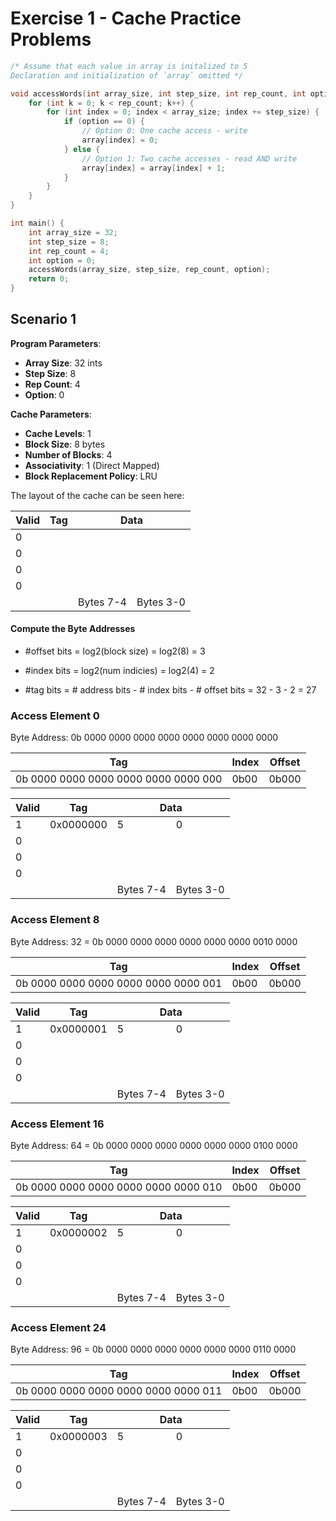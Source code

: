 # Exercise 1 - Cache Practice Problems

```c
/* Assume that each value in array is initalized to 5
Declaration and initialization of `array` omitted */

void accessWords(int array_size, int step_size, int rep_count, int option) {
    for (int k = 0; k < rep_count; k++) { 
        for (int index = 0; index < array_size; index += step_size) {
            if (option == 0) {
                // Option 0: One cache access - write
                array[index] = 0; 
            } else {
                // Option 1: Two cache accesses - read AND write
                array[index] = array[index] + 1; 
            }
        }
    }
}

int main() {
    int array_size = 32;
    int step_size = 8;
    int rep_count = 4;
    int option = 0;
    accessWords(array_size, step_size, rep_count, option);
    return 0;
}
```

## Scenario 1

**Program Parameters**:

- **Array Size**: 32 ints
- **Step Size**: 8
- **Rep Count**: 4
- **Option**: 0

**Cache Parameters**:

- **Cache Levels**: 1
- **Block Size**: 8 bytes
- **Number of Blocks**: 4
- **Associativity**: 1 (Direct Mapped)
- **Block Replacement Policy**: LRU

The layout of the cache can be seen here:

<table>
  <thead>
    <tr>
      <th>Valid</th>
      <th>Tag</th>
      <th colspan="2">Data</th>
    </tr>
  </thead>
  <tbody>
    <tr>
      <td>0</td>
      <td></td>
      <td></td>
      <td></td>
    </tr>
    <tr>
      <td>0</td>
      <td></td>
      <td></td>
      <td></td>
    </tr>
    <tr>
      <td>0</td>
      <td></td>
      <td></td>
      <td></td>
    </tr>
    <tr>
      <td>0</td>
      <td></td>
      <td></td>
      <td></td>
    </tr>
    <tr>
      <td colspan="2"></td>
      <td>Bytes 7-4</td>
      <td>Bytes 3-0</td>
    </tr>
  </tbody>
</table>

#### Compute the Byte Addresses

- \#offset bits = log2(block size) = log2(8) = 3

- \#index bits = log2(num indicies) = log2(4) = 2

- \#tag bits = # address bits - # index bits - # offset bits = 32 - 3 - 2 = 27

### Access Element 0

Byte Address: 0b 0000 0000 0000 0000 0000 0000 0000 0000

| Tag                                  | Index | Offset |
| ------------------------------------ | ----- | ------ |
| 0b 0000 0000 0000 0000 0000 0000 000 | 0b00  | 0b000  |

<table>
  <thead>
    <tr>
      <th>Valid</th>
      <th>Tag</th>
      <th colspan="2">Data</th>
    </tr>
  </thead>
  <tbody>
    <tr>
      <td>1</td>
      <td>0x0000000</td>
      <td>5</td>
      <td>0</td>
    </tr>
    <tr>
      <td>0</td>
      <td></td>
      <td></td>
      <td></td>
    </tr>
    <tr>
      <td>0</td>
      <td></td>
      <td></td>
      <td></td>
    </tr>
    <tr>
      <td>0</td>
      <td></td>
      <td></td>
      <td></td>
    </tr>
    <tr>
      <td colspan="2"></td>
      <td>Bytes 7-4</td>
      <td>Bytes 3-0</td>
    </tr>
  </tbody>
</table>

### Access Element 8

Byte Address: 32 = 0b 0000 0000 0000 0000 0000 0000 0010 0000

| Tag                                  | Index | Offset |
| ------------------------------------ | ----- | ------ |
| 0b 0000 0000 0000 0000 0000 0000 001 | 0b00  | 0b000  |

<table>
  <thead>
    <tr>
      <th>Valid</th>
      <th>Tag</th>
      <th colspan="2">Data</th>
    </tr>
  </thead>
  <tbody>
    <tr>
      <td>1</td>
      <td>0x0000001</td>
      <td>5</td>
      <td>0</td>
    </tr>
    <tr>
      <td>0</td>
      <td></td>
      <td></td>
      <td></td>
    </tr>
    <tr>
      <td>0</td>
      <td></td>
      <td></td>
      <td></td>
    </tr>
    <tr>
      <td>0</td>
      <td></td>
      <td></td>
      <td></td>
    </tr>
    <tr>
      <td colspan="2"></td>
      <td>Bytes 7-4</td>
      <td>Bytes 3-0</td>
    </tr>
  </tbody>
</table>

### Access Element 16

Byte Address: 64 = 0b 0000 0000 0000 0000 0000 0000 0100 0000

| Tag                                  | Index | Offset |
| ------------------------------------ | ----- | ------ |
| 0b 0000 0000 0000 0000 0000 0000 010 | 0b00  | 0b000  |

<table>
  <thead>
    <tr>
      <th>Valid</th>
      <th>Tag</th>
      <th colspan="2">Data</th>
    </tr>
  </thead>
  <tbody>
    <tr>
      <td>1</td>
      <td>0x0000002</td>
      <td>5</td>
      <td>0</td>
    </tr>
    <tr>
      <td>0</td>
      <td></td>
      <td></td>
      <td></td>
    </tr>
    <tr>
      <td>0</td>
      <td></td>
      <td></td>
      <td></td>
    </tr>
    <tr>
      <td>0</td>
      <td></td>
      <td></td>
      <td></td>
    </tr>
    <tr>
      <td colspan="2"></td>
      <td>Bytes 7-4</td>
      <td>Bytes 3-0</td>
    </tr>
  </tbody>
</table>

### Access Element 24

Byte Address: 96 = 0b 0000 0000 0000 0000 0000 0000 0110 0000

| Tag                                  | Index | Offset |
| ------------------------------------ | ----- | ------ |
| 0b 0000 0000 0000 0000 0000 0000 011 | 0b00  | 0b000  |

<table>
  <thead>
    <tr>
      <th>Valid</th>
      <th>Tag</th>
      <th colspan="2">Data</th>
    </tr>
  </thead>
  <tbody>
    <tr>
      <td>1</td>
      <td>0x0000003</td>
      <td>5</td>
      <td>0</td>
    </tr>
    <tr>
      <td>0</td>
      <td></td>
      <td></td>
      <td></td>
    </tr>
    <tr>
      <td>0</td>
      <td></td>
      <td></td>
      <td></td>
    </tr>
    <tr>
      <td>0</td>
      <td></td>
      <td></td>
      <td></td>
    </tr>
    <tr>
      <td colspan="2"></td>
      <td>Bytes 7-4</td>
      <td>Bytes 3-0</td>
    </tr>
  </tbody>
</table>